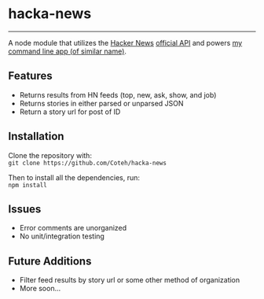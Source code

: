 # hacka-news
-----------------
A node module that utilizes the [Hacker News](https://news.ycombinator.com/) [official API](https://github.com/HackerNews/API) and powers [my command line app (of similar name)](https://github.com/Coteh/hacka-news-cli).

## Features
- Returns results from HN feeds (top, new, ask, show, and job)
- Returns stories in either parsed or unparsed JSON
- Return a story url for post of ID

## Installation
Clone the repository with:  
`git clone https://github.com/Coteh/hacka-news`

Then to install all the dependencies, run:  
`npm install`

## Issues
- Error comments are unorganized
- No unit/integration testing

## Future Additions
- Filter feed results by story url or some other method of organization
- More soon...
